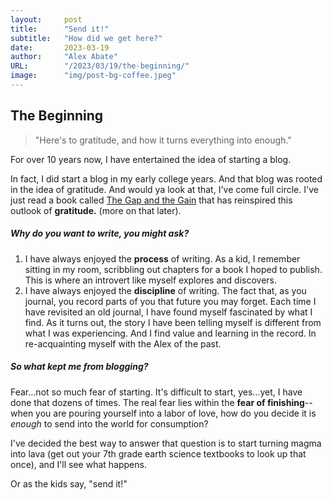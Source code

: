 ```yaml
---
layout:     post 
title:      "Send it!"
subtitle:   "How did we get here?"
date:       2023-03-19
author:     "Alex Abate"
URL:        "/2023/03/19/the-beginning/"
image:      "img/post-bg-coffee.jpeg"
---
```


## The Beginning

> "Here's to gratitude, and how it turns everything into enough."

For over 10 years now, I have entertained the idea of starting a blog. 

In fact, I did start a blog in my early college years. And that blog was rooted in the idea of gratitude. And would ya look at that, I've come full circle. I've just read a book called [The Gap and the Gain](https://gapandgainbook.com/) that has reinspired this outlook of **gratitude.** \(more on that later\).

##### Why do you want to write, you might ask?
1. I have always enjoyed the **process** of writing. As a kid, I remember sitting in my room, scribbling out chapters for a book I hoped to publish. This is where an introvert like myself explores and discovers. 
2. I have always enjoyed the **discipline** of writing. The fact that, as you journal, you record parts of you that future you may forget. Each time I have revisited an old journal, I have found myself fascinated by what I find. As it turns out, the story I have been telling myself is different from what I was experiencing. And I find value and learning in the record. In re-acquainting myself with the Alex of the past. 

##### So what kept me from blogging? 
Fear...not so much fear of starting. It's difficult to start, yes...yet, I have done that dozens of times. The real fear lies within the **fear of finishing**--when you are pouring yourself into a labor of love, how do you decide it is *enough* to send into the world for consumption? 

I've decided the best way to answer that question is to start turning magma into lava \(get out your 7th grade earth science textbooks to look up that once\), and I'll see what happens. 

Or as the kids say, "send it!"

